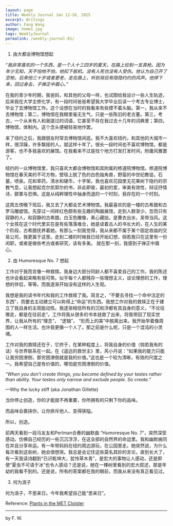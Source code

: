 ```yaml
---
layout: page
title: Weekly Journal Jan 12–18, 2025
excerpt: Writings
author: Fang Wang
image: home1.jpg
tags: WeeklyJournal
permalink: /weekly-journal-01/
---
```


1. 由大都会博物馆想起

*“我非常喜欢的一个东西，是一个人十三四岁的夏天，在路上捡到一支真枪。因为年少无知，天不怕地不怕，他扣下扳机。没有人死也没有人受伤。他认为自己开了空枪。后来他三十岁或者更老，走在路上，听到背后有隐隐约约的风声。他停下来，回过身去，子弹正中眉心。”*

在我的青少年时期，我爸妈，和其他的父母一样，也试图给我设计一些人生轨迹，后来我在大学主修化学，有一段时间爸爸希望我大学毕业后读一个考古专业博士，毕业了去博物馆工作。这个设想在当时的我看来有些摸不着头脑。第一，我从来不去博物馆；第二，博物馆在我眼里毫无生气，只是一些陈旧的老古董。第三，考古，一个从未有人和我提过的词语，它甚至不存在我过去十几年的词典里；第四，博物馆，体制内。这个念头便被轻易地作罢。

来了纽约之后，我跟朋友时常去博物馆闲逛。我不大喜欢纽约，和其他的大城市一样，很浮躁，许多飘摇的人。就这样十年了。很长一段时间也不喜欢博物馆，都是游客，也不多我喜欢的展馆。在我看来不过是找个地方打发打发时间，附庸风雅罢了。

纽约的一众博物馆里，我只喜欢大都会博物馆和其附属的修道院博物馆。修道院博物馆在春天美的不可方物，壁毯上脱了色的白色独角兽，野蛮的中世纪教徒。石墓，喷泉。花和草药，清水和硬币，十字架。我也喜欢花园里无花果树下隐约的宗教气息，让我想起克尔凯郭尔的书，非此即彼，最初的爱，审美有效性，辩证抒情诗，颤栗与恐惧。这是从纯粹理性中抽身而退的一个时刻，我存在的一个时刻。

这周五傍晚下班后，我又去了大都会艺术博物馆。我最喜欢的是一楼的古希腊和古罗马雕塑馆。先穿过一间砖红色颇有些无趣的陶器展馆，走到人群渐少。忽而只有寂静的人，和寂静的古希腊。白玉色雕像，素心藏拙，是曹衣出水，吴带当风。这个女孩在这个时代里实在是有些落落难合，她是读着古人的书长大的，在人生的某个阶段，古希腊抚养着她。有那么一刻我觉得，我从来都不属于某个固定收益的交易公司，我更属于这里。走到二楼的时候我已经开始幻想，倘若我只在这里有一份闲职，或者是做些考古或者研究，该有多美。 就在那一刻，我感到子弹正中眉心。 



2. 由 Humoresque No. 7 想起

工作对于我而言像一种救赎。我身边大部分同龄人都不喜爱自己的工作。我的陈述也许会看起来略有些可笑。似乎每个人都残存一些理想主义，谈论理想的工作，理想的伴侣，等等。而我逐渐开始没有这样的人生观。

我想是我的读书年代和我的工作救赎了我。简言之，“不要去寻找一个命中注定的东西”，而要去主动建立可以称得上“命运”的东西。我想工作对我的救赎正在于建立了我自身的主观能动性。我逐渐相信所有的沉和浮都有其自身的意义，“不论往哪走，都是在往前走”。工作将我从很多的书本拯救了出来，将我带回了现实世界，让我从所有的“理念”， “逻辑”， “形而上的美”中脱离出来。我开始学着像周围的人一样生活。也许我更像一个人了。那之前是什么呢，只是一个混沌的小灵魂。

工作对我的救赎还在于，它终于，在某种程度上，将我自身的价值（倘若我有的话）与世界联系在一起。在《遥远的救世主》里，芮小丹说：“如果我的能力只能让我穷困潦倒，那穷困潦倒就是我的价值。”这也是一个较为清晰，有效的尺度之一。我希望自己是有价值的，哪怕是穷困潦倒的价值。



*“When you don’t create things, you become defined by your tastes rather than ability. Your tastes only narrow and exclude people. So create.”*

—Why the lucky stiff (aka Jonathan Gillette)

当你停止创造，你的才能就不再重要，你所拥有的只剩下你的品味。

而品味会裹挟你，让你排斥他人、变得狭隘。

所以，创造。

前两天看到一段马友友和Perlman合奏的幽默曲 “Humoresque No. 7“，突然深受感动。仿佛自己经历的一些沉沉浮浮，在这全部的自然界的命运里。我和幽默曲同在并且分享命运。有一年带妈妈在纽约周边游玩，在公园里走。她突然说，为什么每次看到这些树，她会很想哭。我总是会记住这些莫名其妙的言论，直到长大了，有一天我读诗翻到“已识乾坤大，犹怜草木青”，是宏大的事物让人感动，还是即使“夏虫不可语于冰”也令人感动？还是说，她在一棵树里看到的宏大叙述，那是年幼的我看不到的。还是说，所有的答案都在我的眼前，而我从来没有真正看见过。



3. 何为浪子 

何为浪子，不思来日。今年我希望自己能“思来日”。



Reference: [Plants in the MET Cloister](https://www.metmuseum.org/about-the-met/collection-areas/medieval-art-and-the-cloisters/met-cloisters-gardens)

****

 by F. W. 
